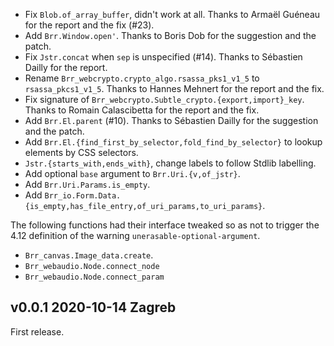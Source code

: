 - Fix `Blob.of_array_buffer`, didn't work at all. Thanks to
  Armaël Guéneau for the report and the fix (#23).
- Add `Brr.Window.open'`. 
  Thanks to Boris Dob for the suggestion and the patch.
- Fix `Jstr.concat` when `sep` is unspecified (#14).
  Thanks to Sébastien Dailly for the report.
- Rename `Brr_webcrypto.crypto_algo.rsassa_pks1_v1_5` to `rsassa_pkcs1_v1_5`. 
  Thanks to Hannes Mehnert for the report and the fix.
- Fix signature of `Brr_webcrypto.Subtle_crypto.{export,import}_key`. 
  Thanks to Romain Calascibetta for the report and the fix.
- Add `Brr.El.parent` (#10).
  Thanks to Sébastien Dailly for the suggestion and the patch.
- Add `Brr.El.{find_first_by_selector,fold_find_by_selector}` to 
  lookup elements by CSS selectors.
- `Jstr.{starts_with,ends_with}`, change labels to follow Stdlib labelling. 
- Add optional `base` argument to `Brr.Uri.{v,of_jstr}`.
- Add `Brr.Uri.Params.is_empty`.
- Add `Brr_io.Form.Data.{is_empty,has_file_entry,of_uri_params,to_uri_params}`.

The following functions had their interface tweaked so as not to trigger
the 4.12 definition of the warning `unerasable-optional-argument`. 

* `Brr_canvas.Image_data.create`.
* `Brr_webaudio.Node.connect_node`
* `Brr_webaudio.Node.connect_param`


v0.0.1 2020-10-14 Zagreb
------------------------

First release. 
